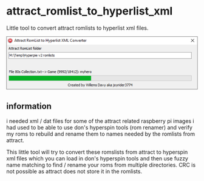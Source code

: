 # attract_romlist_to_hyperlist_xml
Little tool to convert attract romlists to hyperlist xml files.

![Screenshot](/docs/screenshot.png)

## information
i needed xml / dat files for some of the attract related raspberry pi images i had used to be able to use don's 
hyperspin tools (rom renamer) and verify my roms to rebuild and rename them to names needed by the romlists from attract.

This little tool will try to convert these romslists from attract to hyperspin xml files which you can load in don's hyperspin tools and
then use fuzzy name matching to find / rename your roms from multiple directories. CRC is not possible as attract does not store it in 
the romlists.

